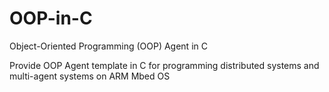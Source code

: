 # OOP-in-C
Object-Oriented Programming (OOP) Agent in C

Provide OOP Agent template in C for programming distributed systems and multi-agent systems on ARM Mbed OS
